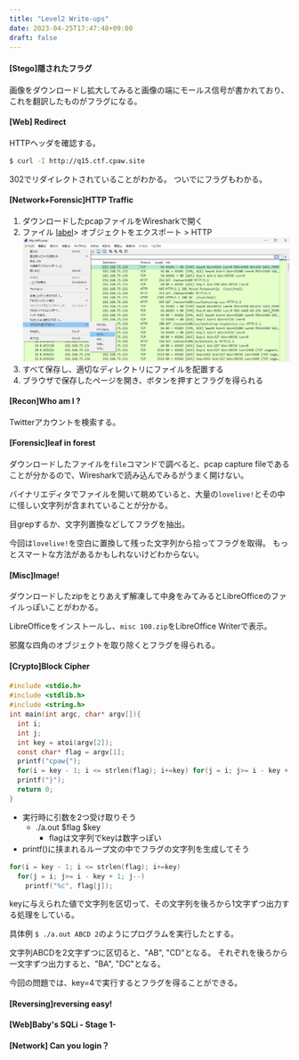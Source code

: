 ```yaml
---
title: "Level2 Write-ups"
date: 2023-04-25T17:47:48+09:00
draft: false
---
```


#### [Stego]隠されたフラグ

画像をダウンロードし拡大してみると画像の端にモールス信号が書かれており、これを翻訳したものがフラグになる。

#### [Web] Redirect

HTTPヘッダを確認する。

```bash
$ curl -I http://q15.ctf.cpaw.site
```

302でリダイレクトされていることがわかる。
ついでにフラグもわかる。

#### [Network+Forensic]HTTP Traffic

1. ダウンロードしたpcapファイルをWiresharkで開く
1. ファイル [label](https://ctf.cpaw.site/index.php)> オブジェクトをエクスポート > HTTP
    ![q16-1](q16-1.jpg)
1. すべて保存し、適切なディレクトリにファイルを配置する
1. ブラウザで保存したページを開き、ボタンを押すとフラグを得られる


#### [Recon]Who am I ?

Twitterアカウントを検索する。

#### [Forensic]leaf in forest

ダウンロードしたファイルを`file`コマンドで調べると、pcap capture fileであることが分かるので、Wiresharkで読み込んでみるがうまく開けない。

バイナリエディタでファイルを開いて眺めていると、大量の`lovelive!`とその中に怪しい文字列が含まれていることが分かる。

目grepするか、文字列置換などしてフラグを抽出。

今回は`lovelive!`を空白に置換して残った文字列から拾ってフラグを取得。
もっとスマートな方法があるかもしれないけどわからない。

#### [Misc]Image!

ダウンロードしたzipをとりあえず解凍して中身をみてみるとLibreOfficeのファイルっぽいことがわかる。

LibreOfficeをインストールし、`misc 100.zip`をLibreOffice Writerで表示。

邪魔な四角のオブジェクトを取り除くとフラグを得られる。

#### [Crypto]Block Cipher

```c
#include <stdio.h>
#include <stdlib.h>
#include <string.h>
int main(int argc, char* argv[]){
  int i;
  int j;
  int key = atoi(argv[2]);
  const char* flag = argv[1];
  printf("cpaw{");
  for(i = key - 1; i <= strlen(flag); i+=key) for(j = i; j>= i - key + 1; j--) printf("%c", flag[j]);
  printf("}");
  return 0;
}
```

- 実行時に引数を2つ受け取りそう
  - ./a.out $flag $key
    - flagは文字列でkeyは数字っぽい
- printf()に挟まれるループ文の中でフラグの文字列を生成してそう

```c
for(i = key - 1; i <= strlen(flag); i+=key)
  for(j = i; j>= i - key + 1; j--)
    printf("%c", flag[j]);
```

keyに与えられた値で文字列を区切って、その文字列を後ろから1文字ずつ出力する処理をしている。

具体例
`$ ./a.out ABCD 2`のようにプログラムを実行したとする。

文字列ABCDを2文字ずつに区切ると、"AB", "CD"となる。
それぞれを後ろから一文字ずつ出力すると、"BA", "DC"となる。

今回の問題では、key=4で実行するとフラグを得ることができる。

#### [Reversing]reversing easy!
#### [Web]Baby's SQLi - Stage 1-
#### [Network] Can you login？
